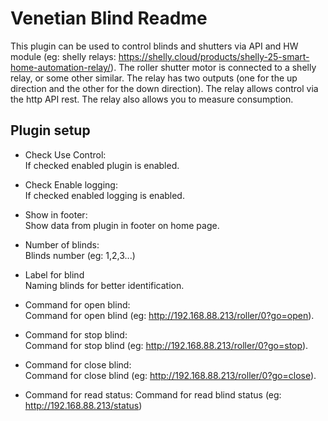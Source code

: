 Venetian Blind Readme
====

This plugin can be used to control blinds and shutters via API and HW module (eg: shelly relays: https://shelly.cloud/products/shelly-25-smart-home-automation-relay/). 
The roller shutter motor is connected to a shelly relay, or some other similar. The relay has two outputs (one for the up direction and the other for the down direction). The relay allows control via the http API rest. The relay also allows you to measure consumption.

Plugin setup
-----------

* Check Use Control:  
  If checked enabled plugin is enabled.  

* Check Enable logging:  
  If checked enabled logging is enabled. 

* Show in footer:  
  Show data from plugin in footer on home page.   

* Number of blinds:  
  Blinds number (eg: 1,2,3...)  

* Label for blind  
  Naming blinds for better identification.

* Command for open blind:  
  Command for open blind (eg: http://192.168.88.213/roller/0?go=open).

* Command for stop blind:  
  Command for stop blind (eg: http://192.168.88.213/roller/0?go=stop).

* Command for close blind:  
  Command for close blind (eg: http://192.168.88.213/roller/0?go=close).

* Command for read status:
  Command for read blind status (eg: http://192.168.88.213/status)

